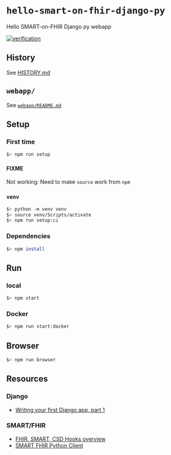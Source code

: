 # `hello-smart-on-fhir-django-py`

Hello SMART-on-FHIR Django py webapp

[![verification](https://github.com/percebus/hello-smart-on-fhir-django-py/actions/workflows/actions.yml/badge.svg)](https://github.com/percebus/hello-smart-on-fhir-django-py/actions/workflows/actions.yml)

## History

See [HISTORY.md](./HISTORY.md)

## `webapp/`

See [`webapp/README.md`](./webapp/README.md)

## Setup

### First time

```bash
$> npm run setup
```

#### FIXME 

Not working: Need to make `source` work from `npm`

### `venv`

```bash
$> python -m venv venv
$> source venv/Scripts/activate
$> npm run setup:ci
```

### Dependencies

```bash
$> npm install
```

## Run

### local

```bash
$> npm start
```

### Docker

```bash
$> npm run start:docker
```

## Browser

```bash
$> npm run browser
```

## Resources

### Django

- [Writing your first Django app, part 1](https://docs.djangoproject.com/en/4.0/intro/tutorial01)

### SMART/FHIR

- [FHIR, SMART, CSD Hooks overview](https://www.youtube.com/watch?v=z5FnHpSxMvs&ab_channel=JoshMandel)
- [SMART FHIR Python Client](http://docs.smarthealthit.org/client-py/)
